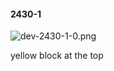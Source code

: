 #### 2430-1
![dev-2430-1-0.png](https://github.com/lil-lab/nlvr/raw/master/nlvr/dev/images/3/dev-2430-1-0.png "dev-2430-1-0.png")

yellow block at the top